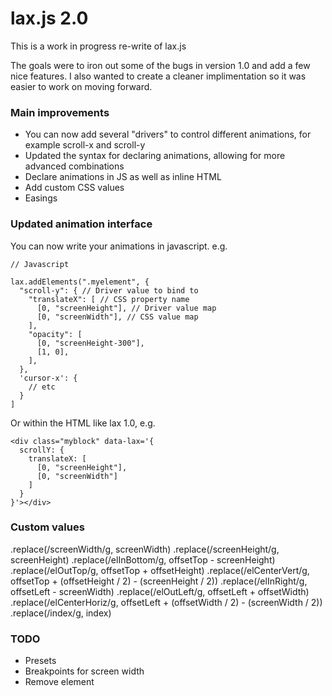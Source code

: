 # lax.js 2.0
This is a work in progress re-write of lax.js

The goals were to iron out some of the bugs in version 1.0 and add a few nice features. I also wanted to create a cleaner implimentation so it was easier to work on moving forward.

### Main improvements
- You can now add several "drivers" to control different animations, for example scroll-x and scroll-y
- Updated the syntax for declaring animations, allowing for more advanced combinations
- Declare animations in JS as well as inline HTML
- Add custom CSS values
- Easings 

### Updated animation interface

You can now write your animations in javascript. e.g.

```
// Javascript 

lax.addElements(".myelement", {
  "scroll-y": { // Driver value to bind to 
    "translateX": [ // CSS property name
      [0, "screenHeight"], // Driver value map
      [0, "screenWidth"], // CSS value map
    ],
    "opacity": [ 
      [0, "screenHeight-300"],
      [1, 0],
    ],
  },
  'cursor-x': {
    // etc
  }
]
```

Or within the HTML like lax 1.0, e.g.

```
<div class="myblock" data-lax='{ 
  scrollY: {
    translateX: [
      [0, "screenHeight"],
      [0, "screenWidth"]
    ]
  }
}'></div>

```

### Custom values
.replace(/screenWidth/g, screenWidth)
.replace(/screenHeight/g, screenHeight)
.replace(/elInBottom/g, offsetTop - screenHeight)
.replace(/elOutTop/g, offsetTop + offsetHeight)
.replace(/elCenterVert/g, offsetTop + (offsetHeight / 2) - (screenHeight / 2))
.replace(/elInRight/g, offsetLeft - screenWidth)
.replace(/elOutLeft/g, offsetLeft + offsetWidth)
.replace(/elCenterHoriz/g, offsetLeft + (offsetWidth / 2) - (screenWidth / 2))
.replace(/index/g, index)

### TODO
- Presets
- Breakpoints for screen width
- Remove element 